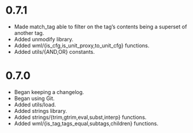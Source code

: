 
0.7.1
===============================================================================
* Made match_tag able to filter on the tag’s contents being a superset of
  another tag.
* Added unmodify library.
* Added wml/{is_cfg,is_unit_proxy,to_unit_cfg} functions.
* Added utils/{AND,OR} constants.

0.7.0
===============================================================================
* Began keeping a changelog.
* Began using Git.
* Added utils/load.
* Added strings library.
* Added strings/{trim,gtrim,eval,subst,interp} functions.
* Added wml/{is_tag,tags_equal,subtags,children} functions.

